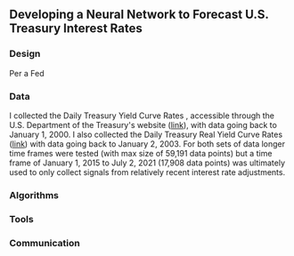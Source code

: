 ## Developing a Neural Network to Forecast U.S. Treasury Interest Rates



### Design
Per a Fed


### Data
I collected the Daily Treasury Yield Curve Rates , accessible through the U.S. Department of the Treasury's website ([link](https://www.treasury.gov/resource-center/data-chart-center/interest-rates/Pages/TextView.aspx?data=yield)), with data going back to January 1, 2000. I also collected the Daily Treasury Real Yield Curve Rates ([link](https://www.treasury.gov/resource-center/data-chart-center/interest-rates/Pages/TextView.aspx?data=realyield)) with data going back to January 2, 2003. For both sets of data longer time frames were tested (with max size of 59,191 data points) but a time frame of January 1, 2015 to July 2, 2021 (17,908 data points) was ultimately used to only collect signals from relatively recent interest rate adjustments.

### Algorithms



### Tools

### Communication


